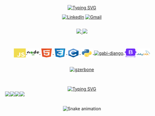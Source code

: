## 
<div align="center">
<a href="https://git.io/typing-svg"><img src="https://readme-typing-svg.demolab.com?font=Fira+Code&weight=500&size=26&pause=1000&color=863DDA&center=true&vCenter=true&multiline=true&random=false&width=435&lines=Hi%2C+Welcome+to+my+Github" alt="Typing SVG" /></a>


[![LinkedIn](https://img.shields.io/badge/linkedin-%230077B5.svg?style=for-the-badge&logo=linkedin&logoColor=white&link=https://www.linkedin.com/in/gabrielazerbone/)](https://www.linkedin.com/in/gabrielazerbone/)
[![Gmail](https://img.shields.io/badge/Gmail-D14836?style=for-the-badge&logo=gmail&logoColor=white&link=mailto:gzerbonemb@gmail.com)](mailto:gzerbonemb@gmail.com)

##

<div align="center">
  <a href="https://github.com/gzerbone">
  <img height="150em" src="https://github-readme-stats.vercel.app/api?username=gzerbone&show_icons=true&theme=midnight-purple&show_icons=true&hide_border=true"/>
    
  <img height="150em"  src="https://github-readme-stats.vercel.app/api/top-langs/?username=gzerbone&layout=compact&langs_count=7&theme=midnight-purple&show_icons=true&hide_border=true"/>

  
## 
 <div style="display: inline_block" align="center"><br>
  <img align="center" alt="gabi-Js" height="30" width="40" src="https://raw.githubusercontent.com/devicons/devicon/master/icons/javascript/javascript-plain.svg">
  <img align="center" alt="gabi-node" height="30" width="40" src="https://raw.githubusercontent.com/devicons/devicon/master/icons/nodejs/nodejs-original-wordmark.svg" alt="nodejs" />  
  <img align="center" alt="gabi-HTML" height="30" width="40" src="https://raw.githubusercontent.com/devicons/devicon/master/icons/html5/html5-original.svg" >
  <img align="center" alt="gabi-CSS" height="30" width="40" src="https://raw.githubusercontent.com/devicons/devicon/master/icons/css3/css3-original.svg">
  <img align="center" alt="gabi-C" height="30" width="40" src="https://raw.githubusercontent.com/devicons/devicon/master/icons/c/c-original.svg">
  <img align="center" alt="gabi-Python" height="30" width="40" src="https://raw.githubusercontent.com/devicons/devicon/master/icons/python/python-original.svg">
  <img align="center" alt="gabi-django" height="30" width="30" src="https://cdn.worldvectorlogo.com/logos/django.svg">
  <img align="center" alt="gabi-BootStrap" height="30" width="40" src="https://raw.githubusercontent.com/devicons/devicon/master/icons/bootstrap/bootstrap-plain-wordmark.svg">
  <img align="center" alt="gabi-Mysql" height="30" width="40" src="https://raw.githubusercontent.com/devicons/devicon/master/icons/mysql/mysql-original-wordmark.svg">
   <br>
 </div>

##
  <img align="center" src="https://streak-stats.demolab.com?user=gzerbone&theme=shadow-purple&locale=pt_BR&fire=aa7dce&ring=aa7dce&currStreakNum=aa7dce&currStreakLabel=aa7dce" alt="gzerbone" />
</div>
 </br>
 
 ##
 
<div align="center">
  <a href="https://git.io/typing-svg"><img src="https://readme-typing-svg.demolab.com?font=Fira+Code&weight=500&size=26&pause=1000&color=aa7dce&center=true&vCenter=true&multiline=true&random=false&width=435&lines=Main+Projects" alt="Typing SVG" /></a>
</div>

<div style="display: flex; flex-wrap: wrap;" align="center"> 
  <a href="https://github.com/gzerbone/PythonTamagotchi">
    <img src="https://github-readme-stats.vercel.app/api/pin/?username=gzerbone&repo=PythonTamagotchi&theme=midnight-purple&show_icons=true&hide_border=true">
  </a>

  <a href="https://github.com/gzerbone/InstagramCopy">
    <img src="https://github-readme-stats.vercel.app/api/pin/?username=gzerbone&repo=InstagramCopy&theme=midnight-purple&show_icons=true&hide_border=true">
  </a>  
  
   <a href="https://github.com/gzerbone/Image_To_Ascii_art">
    <img src="https://github-readme-stats.vercel.app/api/pin/?username=gzerbone&repo=Image_To_Ascii_art&theme=midnight-purple&show_icons=true&hide_border=true">
  </a>  
  
   <a href="https://github.com/gzerbone/gerenciamentoMusicas">
    <img src="https://github-readme-stats.vercel.app/api/pin/?username=gzerbone&repo=gerenciamentoMusicas&theme=midnight-purple&show_icons=true&hide_border=true">
  </a>  
 </div>

  ##

<img src="https://raw.githubusercontent.com/gzerbone/gzerbone/output/snake.svg" alt="Snake animation" />

###
